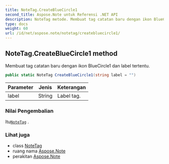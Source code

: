 ```yaml
---
title: NoteTag.CreateBlueCircle1
second_title: Aspose.Note untuk Referensi .NET API
description: NoteTag metode. Membuat tag catatan baru dengan ikon BlueCircle1 dan label tertentu.
type: docs
weight: 60
url: /id/net/aspose.note/notetag/createbluecircle1/
---
```

## NoteTag.CreateBlueCircle1 method

Membuat tag catatan baru dengan ikon BlueCircle1 dan label tertentu.

```csharp
public static NoteTag CreateBlueCircle1(string label = "")
```

| Parameter | Jenis | Keterangan |
| --- | --- | --- |
| label | String | Label tag. |

### Nilai Pengembalian

Itu[`NoteTag`](../) .

### Lihat juga

* class [NoteTag](../)
* ruang nama [Aspose.Note](../../notetag/)
* perakitan [Aspose.Note](../../../)



